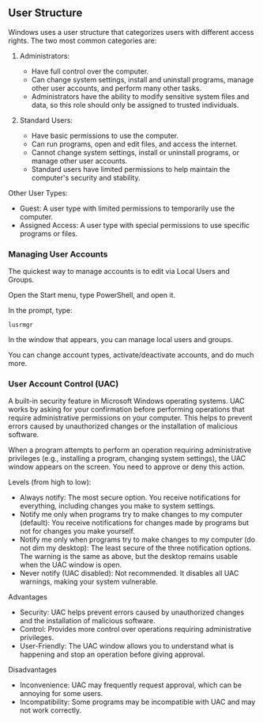 ## User Structure

Windows uses a user structure that categorizes users with different access rights. The two most common categories are:

1. Administrators:
	- Have full control over the computer.
	- Can change system settings, install and uninstall programs, manage other user accounts, and perform many other tasks.
	- Administrators have the ability to modify sensitive system files and data, so this role should only be assigned to trusted individuals.

2. Standard Users:
	- Have basic permissions to use the computer.
	- Can run programs, open and edit files, and access the internet.
	- Cannot change system settings, install or uninstall programs, or manage other user accounts.
	- Standard users have limited permissions to help maintain the computer's security and stability.

Other User Types:
- Guest: A user type with limited permissions to temporarily use the computer.
- Assigned Access: A user type with special permissions to use specific programs or files.

### Managing User Accounts

The quickest way to manage accounts is to edit via Local Users and Groups.

Open the Start menu, type PowerShell, and open it.

In the prompt, type:

``` shell
lusrmgr
```

In the window that appears, you can manage local users and groups.

You can change account types, activate/deactivate accounts, and do much more.

### User Account Control (UAC)

A built-in security feature in Microsoft Windows operating systems. UAC works by asking for your confirmation before performing operations that require administrative permissions on your computer. This helps to prevent errors caused by unauthorized changes or the installation of malicious software.

When a program attempts to perform an operation requiring administrative privileges (e.g., installing a program, changing system settings), the UAC window appears on the screen. You need to approve or deny this action.

Levels (from high to low):

- Always notify: The most secure option. You receive notifications for everything, including changes you make to system settings.
- Notify me only when programs try to make changes to my computer (default): You receive notifications for changes made by programs but not for changes you make yourself.
- Notify me only when programs try to make changes to my computer (do not dim my desktop): The least secure of the three notification options. The warning is the same as above, but the desktop remains usable when the UAC window is open.
- Never notify (UAC disabled): Not recommended. It disables all UAC warnings, making your system vulnerable.

Advantages

- Security: UAC helps prevent errors caused by unauthorized changes and the installation of malicious software.
- Control: Provides more control over operations requiring administrative privileges.
- User-Friendly: The UAC window allows you to understand what is happening and stop an operation before giving approval.

Disadvantages

- Inconvenience: UAC may frequently request approval, which can be annoying for some users.
- Incompatibility: Some programs may be incompatible with UAC and may not work correctly.
